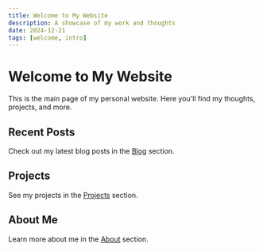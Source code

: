 ```yaml
---
title: Welcome to My Website
description: A showcase of my work and thoughts
date: 2024-12-21
tags: [welcome, intro]
---
```


# Welcome to My Website

This is the main page of my personal website. Here you'll find my thoughts, projects, and more.

## Recent Posts

Check out my latest blog posts in the [Blog](/blog) section.

## Projects

See my projects in the [Projects](/projects) section.

## About Me

Learn more about me in the [About](/about) section.
